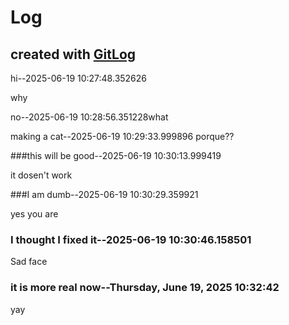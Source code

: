 # Log

## created with [GitLog](https://github.com/BoaN235/GitLog)

hi--2025-06-19 10:27:48.352626

why

no--2025-06-19 10:28:56.351228what

making a cat--2025-06-19 10:29:33.999896
porque??

###this will be good--2025-06-19 10:30:13.999419

it dosen't work

###I am dumb--2025-06-19 10:30:29.359921

yes you are

### I thought I fixed it--2025-06-19 10:30:46.158501

Sad face

### it is more real now--Thursday, June 19, 2025 10:32:42

yay